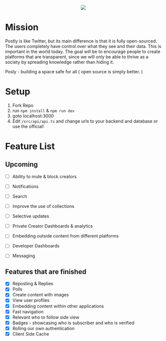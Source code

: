 <p align="center"><img src="https://v6-0.pages.dev/icons/icon-blue.jpg"/></p>

# Mission

Postly is like Twitter, but its main difference is that it is fully open-sourced. The users completely have control over what they see and their data. This is important in the world today. The goal will be to encourage people to create platforms that are transparent, since we will only be able to thrive as a society by spreading knowledge rather than hiding it.

<p>Posly - building a space safe for all ( open source is simply better. )</p>

# Setup

1. Fork Repo
2. run `npm install` & `npm run dev`
3. goto localhost:3000
4. Edit `/src/api/api.ts` and change urls to your backend and database or use the official!

# Feature List

## Upcoming    
- [ ] Ability to mute & block creators
- [ ] Notifications
- [ ] Search
- [ ] Improve the use of collections
- [ ] Selective updates
- [ ] Private Creator Dashboards & analytics
- [ ] Embedding outside content from different platforms
- [ ] Developer Dashboards 
- [ ] Messaging 


## Features that are finished
- [x] Reposting & Replies 
- [x] Polls
- [x] Create content with images
- [x] View user profiles
- [x] Embedding content within other applications
- [x] Fast navigation
- [x] Relevant who to follow side view
- [x] Badges - showcasing who is subscriber and who is verified 
- [x] Rolling our own authentication  
- [x] Client Side Cache
